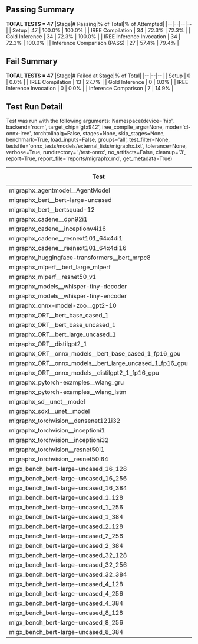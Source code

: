 ## Passing Summary

**TOTAL TESTS = 47**
|Stage|# Passing|% of Total|% of Attempted|
|--|--|--|--|
| Setup | 47 | 100.0% | 100.0% |
| IREE Compilation | 34 | 72.3% | 72.3% |
| Gold Inference | 34 | 72.3% | 100.0% |
| IREE Inference Invocation | 34 | 72.3% | 100.0% |
| Inference Comparison (PASS) | 27 | 57.4% | 79.4% |
## Fail Summary

**TOTAL TESTS = 47**
|Stage|# Failed at Stage|% of Total|
|--|--|--|
| Setup | 0 | 0.0% |
| IREE Compilation | 13 | 27.7% |
| Gold Inference | 0 | 0.0% |
| IREE Inference Invocation | 0 | 0.0% |
| Inference Comparison | 7 | 14.9% |
## Test Run Detail
Test was run with the following arguments:
Namespace(device='hip', backend='rocm', target_chip='gfx942', iree_compile_args=None, mode='cl-onnx-iree', torchtolinalg=False, stages=None, skip_stages=None, benchmark=True, load_inputs=False, groups='all', test_filter=None, testsfile='onnx_tests/models/external_lists/migraphx.txt', tolerance=None, verbose=True, rundirectory='./test-onnx', no_artifacts=False, cleanup='3', report=True, report_file='reports/migraphx.md', get_metadata=True)

| Test | Exit Status | Mean Benchmark Time (ms) | Notes |
|--|--|--|--|
| migraphx_agentmodel__AgentModel | compilation | None | |
| migraphx_bert__bert-large-uncased | PASS | 19.004605553188437 | |
| migraphx_bert__bertsquad-12 | compilation | None | |
| migraphx_cadene__dpn92i1 | compilation | None | |
| migraphx_cadene__inceptionv4i16 | compilation | None | |
| migraphx_cadene__resnext101_64x4di1 | compilation | None | |
| migraphx_cadene__resnext101_64x4di16 | compilation | None | |
| migraphx_huggingface-transformers__bert_mrpc8 | PASS | 6.996053265950952 | |
| migraphx_mlperf__bert_large_mlperf | Numerics | 28.45384649764229 | |
| migraphx_mlperf__resnet50_v1 | PASS | 4.760464650408485 | |
| migraphx_models__whisper-tiny-decoder | PASS | 42.504975268635526 | |
| migraphx_models__whisper-tiny-encoder | Numerics | 45.64378772241374 | |
| migraphx_onnx-model-zoo__gpt2-10 | compilation | None | |
| migraphx_ORT__bert_base_cased_1 | PASS | 106.50301782233225 | |
| migraphx_ORT__bert_base_uncased_1 | PASS | 107.16019040491017 | |
| migraphx_ORT__bert_large_uncased_1 | PASS | 482.6916121528484 | |
| migraphx_ORT__distilgpt2_1 | PASS | 58.95173161924402 | |
| migraphx_ORT__onnx_models__bert_base_cased_1_fp16_gpu | Numerics | 62.30418260957142 | |
| migraphx_ORT__onnx_models__bert_large_uncased_1_fp16_gpu | Numerics | 286.481679443063 | |
| migraphx_ORT__onnx_models__distilgpt2_1_fp16_gpu | Numerics | 34.5096757945915 | |
| migraphx_pytorch-examples__wlang_gru | PASS | 17.51999284565579 | |
| migraphx_pytorch-examples__wlang_lstm | PASS | 8.03591369760487 | |
| migraphx_sd__unet__model | import_model | None | |
| migraphx_sdxl__unet__model | import_model | None | |
| migraphx_torchvision__densenet121i32 | compilation | None | |
| migraphx_torchvision__inceptioni1 | PASS | 4.993987706738654 | |
| migraphx_torchvision__inceptioni32 | compilation | None | |
| migraphx_torchvision__resnet50i1 | compilation | None | |
| migraphx_torchvision__resnet50i64 | compilation | None | |
| migx_bench_bert-large-uncased_16_128 | PASS | 25.374770682815107 | |
| migx_bench_bert-large-uncased_16_256 | PASS | 38.61796485122155 | |
| migx_bench_bert-large-uncased_16_384 | Numerics | 58.85964791781993 | |
| migx_bench_bert-large-uncased_1_128 | PASS | 12.063478891007948 | |
| migx_bench_bert-large-uncased_1_256 | PASS | 12.317928434512984 | |
| migx_bench_bert-large-uncased_1_384 | PASS | 19.13240974399823 | |
| migx_bench_bert-large-uncased_2_128 | PASS | 12.37413181557453 | |
| migx_bench_bert-large-uncased_2_256 | PASS | 18.929319876783133 | |
| migx_bench_bert-large-uncased_2_384 | PASS | 19.734885598558723 | |
| migx_bench_bert-large-uncased_32_128 | PASS | 36.50175194713499 | |
| migx_bench_bert-large-uncased_32_256 | PASS | 73.36640609342052 | |
| migx_bench_bert-large-uncased_32_384 | Numerics | 115.61542310260442 | |
| migx_bench_bert-large-uncased_4_128 | PASS | 18.942950807327218 | |
| migx_bench_bert-large-uncased_4_256 | PASS | 20.061631546178386 | |
| migx_bench_bert-large-uncased_4_384 | PASS | 24.038697109857424 | |
| migx_bench_bert-large-uncased_8_128 | PASS | 20.080631538959487 | |
| migx_bench_bert-large-uncased_8_256 | PASS | 25.864866937303706 | |
| migx_bench_bert-large-uncased_8_384 | PASS | 33.97716391122057 | |
